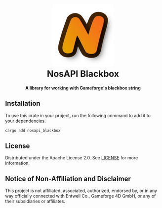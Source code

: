 <!--suppress HtmlDeprecatedAttribute, CheckImageSize -->
<h1 align="center">
    <a href="https://github.com/zakuciael/nosapi">
        <img alt="NosAPI Blackbox" src="/assets/logo.png" width="200" />
    </a>
    <br />
    NosAPI Blackbox
</h1>

<h4 align="center">
  A library for working with Gameforge's blackbox string
</h4>

## Installation

To use this crate in your project, run the following command to add it to your dependencies.

```bash
cargo add nosapi_blackbox
```

## License

Distributed under the Apache License 2.0. See [LICENSE](LICENSE) for more information.

## Notice of Non-Affiliation and Disclaimer

This project is not affiliated, associated, authorized, endorsed by, or in any way officially connected with Entwell
Co., Gameforge 4D GmbH, or any of their subsidiaries or affiliates.
